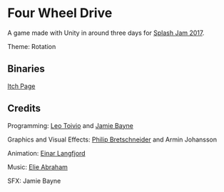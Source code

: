 Four Wheel Drive
================

A game made with Unity in around three days for
[Splash Jam 2017](http://www.splash-jam.com/).

Theme: Rotation

Binaries
--------

[Itch Page](https://aligyon.itch.io/four-wheel-drive)

Credits
-------

Programming:
[Leo Toivio](http://leo.toivio.se/) and
[Jamie Bayne](http://jamiebayne.co.uk)

Graphics and Visual Effects:
[Philip Bretschneider](https://aligyon.artstation.com/) and
Armin Johansson

Animation: [Einar Langfjord](https://twitter.com/Regmisaur)

Music: [Elie Abraham](https://www.elieabraham.com/)

SFX: Jamie Bayne
